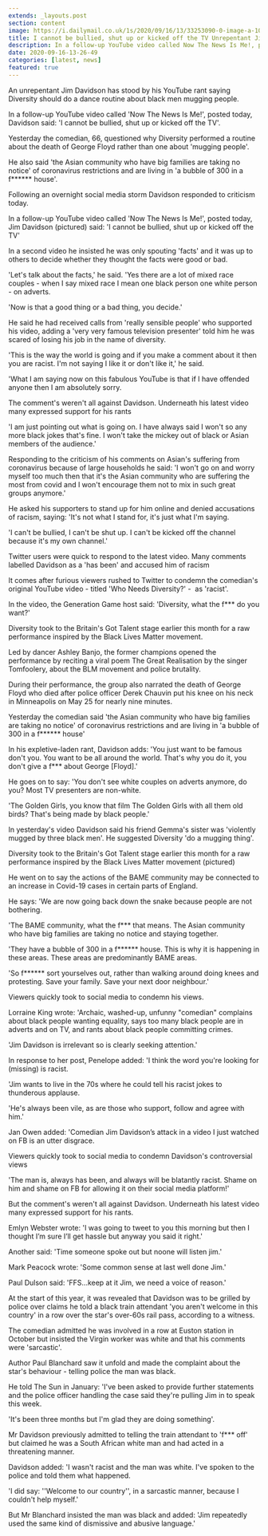 ```yaml
---
extends: _layouts.post
section: content
image: https://i.dailymail.co.uk/1s/2020/09/16/13/33253090-0-image-a-10_1600258223624.jpg 
title: I cannot be bullied, shut up or kicked off the TV Unrepentant Jim Davidson stands by YouTube rant 
description: In a follow-up YouTube video called Now The News Is Me!, posted today, London-based comedian Jim Davidson, 66, said I cannot be bullied, shut up or kicked off the TV. 
date: 2020-09-16-13-26-49 
categories: [latest, news] 
featured: true 
--- 
```

An unrepentant Jim Davidson has stood by his YouTube rant saying Diversity should do a dance routine about black men mugging people.

In a follow-up YouTube video called 'Now The News Is Me!', posted today, Davidson said: 'I cannot be bullied, shut up or kicked off the TV'. 

Yesterday the comedian, 66, questioned why Diversity performed a routine about the death of George Floyd rather than one about 'mugging people'.

He also said 'the Asian community who have big families are taking no notice' of coronavirus restrictions and are living in 'a bubble of 300 in a f****** house'.   

Following an overnight social media storm Davidson responded to criticism today. 

In a follow-up YouTube video called 'Now The News Is Me!', posted today, Jim Davidson (pictured) said: 'I cannot be bullied, shut up or kicked off the TV'

In a second video he insisted he was only spouting 'facts' and it was up to others to decide whether they thought the facts were good or bad.

'Let's talk about the facts,' he said. 'Yes there are a lot of mixed race couples - when I say mixed race I mean one black person one white person - on adverts. 

'Now is that a good thing or a bad thing, you decide.'   

He said he had received calls from 'really sensible people' who supported his video, adding a 'very very famous television presenter' told him he was scared of losing his job in the name of diversity.

'This is the way the world is going and if you make a comment about it then you are racist. I'm not saying I like it or don't like it,' he said. 

'What I am saying now on this fabulous YouTube is that if I have offended anyone then I am absolutely sorry.





The comment's weren't all against Davidson. Underneath his latest video many expressed support for his rants

'I am just pointing out what is going on. I have always said I won't so any more black jokes that's fine. I won't take the mickey out of black or Asian members of the audience.'

Responding to the criticism of his comments on Asian's suffering from coronavirus because of large households he said: 'I won't go on and worry myself too much then that it's the Asian community who are suffering the most from covid and I won't encourage them not to mix in such great groups anymore.' 

He asked his supporters to stand up for him online and denied accusations of racism, saying: 'It's not what I stand for, it's just what I'm saying.

'I can't be bullied, I can't be shut up. I can't be kicked off the channel because it's my own channel.' 







Twitter users were quick to respond to the latest video. Many comments labelled Davidson as a 'has been' and accused him of racism



It comes after furious viewers rushed to Twitter to condemn the comedian's original YouTube video - titled 'Who Needs Diversity?' -  as 'racist'. 

In the video, the Generation Game host said: 'Diversity, what the f*** do you want?'

Diversity took to the Britain's Got Talent stage earlier this month for a raw performance inspired by the Black Lives Matter movement. 

Led by dancer Ashley Banjo, the former champions opened the performance by reciting a viral poem The Great Realisation by the singer Tomfoolery, about the BLM movement and police brutality. 

During their performance, the group also narrated the death of George Floyd who died after police officer Derek Chauvin put his knee on his neck in Minneapolis on May 25 for nearly nine minutes.    

Yesterday the comedian said 'the Asian community who have big families are taking no notice' of coronavirus restrictions and are living in 'a bubble of 300 in a f****** house'

In his expletive-laden rant, Davidson adds: 'You just want to be famous don't you. You want to be all around the world. That's why you do it, you don't give a f*** about George [Floyd].'

He goes on to say: 'You don't see white couples on adverts anymore, do you? Most TV presenters are non-white.

'The Golden Girls, you know that film The Golden Girls with all them old birds? That's being made by black people.' 

In yesterday's video Davidson said his friend Gemma's sister was 'violently mugged by three black men'. He suggested Diversity 'do a mugging thing'.  

Diversity took to the Britain's Got Talent stage earlier this month for a raw performance inspired by the Black Lives Matter movement (pictured) 

He went on to say the actions of the BAME community may be connected to an increase in Covid-19 cases in certain parts of England.

He says: 'We are now going back down the snake because people are not bothering.

'The BAME community, what the f*** that means. The Asian community who have big families are taking no notice and staying together.

'They have a bubble of 300 in a f****** house. This is why it is happening in these areas. These areas are predominantly BAME areas.

'So f****** sort yourselves out, rather than walking around doing knees and protesting. Save your family. Save your next door neighbour.'

Viewers quickly took to social media to condemn his views.

Lorraine King wrote: 'Archaic, washed-up, unfunny "comedian" complains about black people wanting equality, says too many black people are in adverts and on TV, and rants about black people committing crimes.

'Jim Davidson is irrelevant so is clearly seeking attention.'

In response to her post, Penelope added: 'I think the word you're looking for (missing) is racist.

'Jim wants to live in the 70s where he could tell his racist jokes to thunderous applause. 

'He's always been vile, as are those who support, follow and agree with him.'

Jan Owen added: 'Comedian Jim Davidson’s attack in a video I just watched on FB is an utter disgrace. 





Viewers quickly took to social media to condemn Davidson's controversial views

'The man is, always has been, and always will be blatantly racist. Shame on him and shame on FB for allowing it on their social media platform!'

But the comment's weren't all against Davidson. Underneath his latest video many expressed support for his rants.

Emlyn Webster wrote: 'I was going to tweet to you this morning but then I thought I’m sure I’ll get hassle but anyway you said it right.'

Another said: 'Time someone spoke out but noone will listen jim.' 

Mark Peacock wrote: 'Some common sense at last well done Jim.'

Paul Dulson said: 'FFS...keep at it Jim, we need a voice of reason.'

At the start of this year, it was revealed that Davidson was to be grilled by police over claims he told a black train attendant 'you aren't welcome in this country' in a row over the star's over-60s rail pass, according to a witness.

The comedian admitted he was involved in a row at Euston station in October but insisted the Virgin worker was white and that his comments were 'sarcastic'.

Author Paul Blanchard saw it unfold and made the complaint about the star's behaviour - telling police the man was black.

He told The Sun in January: 'I've been asked to provide further statements and the police officer handling the case said they're pulling Jim in to speak this week.

'It's been three months but I'm glad they are doing something'.

Mr Davidson previously admitted to telling the train attendant to 'f*** off' but claimed he was a South African white man and had acted in a threatening manner.

Davidson added: 'I wasn't racist and the man was white. I've spoken to the police and told them what happened.

'I did say: ''Welcome to our country'', in a sarcastic manner, because I couldn't help myself.'

But Mr Blanchard insisted the man was black and added: 'Jim repeatedly used the same kind of dismissive and abusive language.'

